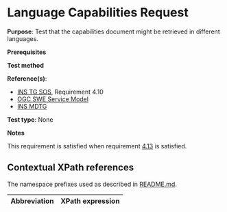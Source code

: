 # Language Capabilities Request

**Purpose**: Test that the capabilities document might be retrieved in different languages.

**Prerequisites**

**Test method**

**Reference(s)**:

* [INS TG SOS](http://inspire.ec.europa.eu/id/document/tg/download-sos/1.0), Requirement 4.10
* [OGC SWE Service Model](http://portal.opengeospatial.org/files/?artifact_id=38476)
* [INS MDTG](http://inspire.ec.europa.eu/documents/Metadata/MD_IR_and_ISO_20131029.pdf)

**Test type**: None

**Notes**

This requirement is satisfied when requirement [4.13](./at4-13language-capabilities-response.md) is satisfied.

## Contextual XPath references

The namespace prefixes used as described in [README.md](./README#namespaces).

| Abbreviation                                               |  XPath expression |
| ---------------------------------------------------------- | ------------------------------------------------------------------------- |

